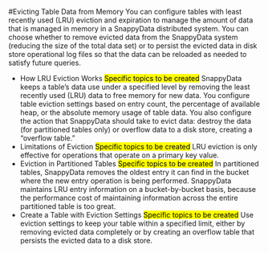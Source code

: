 #Evicting Table Data from Memory
You can configure tables with least recently used (LRU) eviction and expiration to manage the amount of data that is managed in memory in a SnappyData distributed system. You can choose whether to remove evicted data from the SnappyData system (reducing the size of the total data set) or to persist the evicted data in disk store operational log files so that the data can be reloaded as needed to satisfy future queries.

* How LRU Eviction Works <mark>Specific topics to be created</mark> SnappyData keeps a table’s data use under a specified level by removing the least recently used (LRU) data to free memory for new data. You configure table eviction settings based on entry count, the percentage of available heap, or the absolute memory usage of table data. You also configure the action that SnappyData should take to evict data: destroy the data (for partitioned tables only) or overflow data to a disk store, creating a “overflow table.”
* Limitations of Eviction <mark>Specific topics to be created</mark> LRU eviction is only effective for operations that operate on a primary key value.
* Eviction in Partitioned Tables <mark>Specific topics to be created</mark> In partitioned tables, SnappyData removes the oldest entry it can find in the bucket where the new entry operation is being performed. SnappyData maintains LRU entry information on a bucket-by-bucket basis, because the performance cost of maintaining information across the entire partitioned table is too great.
* Create a Table with Eviction Settings <mark>Specific topics to be created</mark> Use eviction settings to keep your table within a specified limit, either by removing evicted data completely or by creating an overflow table that persists the evicted data to a disk store.